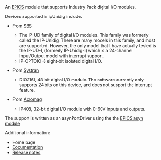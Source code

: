 An [EPICS](http://www.aps.anl.gov/epics/) module that supports Industry Pack digital I/O modules.

Devices supported in ipUnidig include:
* From [SBS](http://www.sbs.com)
  * The IP-UD family of digital I/O modules. This family was formerly called the IP-Unidig.
    There are many models in this family, and most are supported. However, the only
    model that I have actually tested is the IP-UD-I, (formerly IP-Unidig-I) which is
    a 24-channel Input/Output model with interrupt support.
  * IP-OPTOIO-8 eight-bit isolated digital I/O.

* From [Systran](http://www.systran.com)
  * DIO316I, 48-bit digital I/O module. The software currently only supports 24 bits
    on this device, and does not support the interrupt feature.

* From [Acromag](http://www.acromag.com)
  * IP408, 32-bit digital I/O module with 0-60V inputs and outputs. 

The support is written as an asynPortDriver using the the [EPICS asyn module](https://github.com/epics-modules/asyn)

Additional information:
* [Home page](https://epics-modules.github.io/ipUnidig)
* [Documentation](https://epics-modules.github.io/ipUnidig/ipUnidigDoc.html)
* [Release notes](https://epics-modules.github.io/ipUnidig/ipUnidigReleaseNotes.html)

